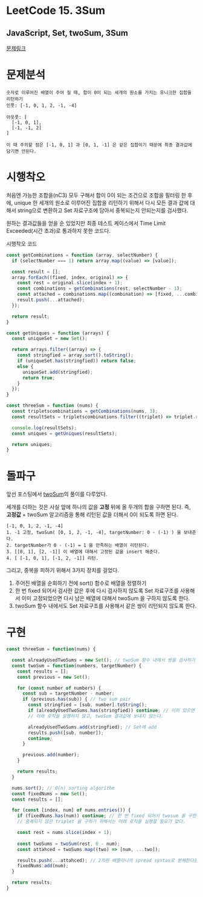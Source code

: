 # LeetCode 15. 3Sum
## JavaScript, Set, twoSum, 3Sum

[문제링크](https://leetcode.com/problems/3sum/submissions/)

# 문제분석
```
숫자로 이루어진 배열이 주어 질 때, 합이 0이 되는 세개의 원소를 가지는 유니크한 집합을 리턴하기
인풋: [-1, 0, 1, 2, -1, -4] 

아웃풋: [
  [-1, 0, 1],
  [-1, -1, 2]
]

이 때 주의할 점은 [-1, 0, 1] 과 [0, 1, -1] 은 같은 집합이기 때문에 최종 결과값에 담기면 안된다.
```

# 시행착오
처음엔 가능한 조합을(nC3) 모두 구해서 합이 0이 되는 조건으로 조합을 필터링 한 후에, unique 한 세개의 원소로 이루어진 집합을 리턴하기 위해서 다시 모든 결과 값에 대해서 string으로 변환하고 Set 자료구조에 담아서 중복되는지 안되는지를 검사했다. 

원하는 결과값들을 얻을 순 있었지만 최종 테스트 케이스에서 Time Limit Exceeded(시간 초과)로 통과하지 못한 코드다.


시행착오 코드
```javascript
const getCombinations = function (array, selectNumber) {
  if (selectNumber === 1) return array.map((value) => [value]);

  const result = [];
  array.forEach((fixed, index, original) => {
    const rest = original.slice(index + 1);
    const combinations = getCombinations(rest, selectNumber - 1);
    const attached = combinations.map((combination) => [fixed, ...combination]);
    result.push(...attached);
  });

  return result;
}

const getUniques = function (arrays) {
  const uniqueSet = new Set();

  return arrays.filter((array) => {
    const stringfied = array.sort().toString();
    if (uniqueSet.has(stringfied)) return false;
    else {
      uniqueSet.add(stringfied);
      return true;
    }
  }); 
}

const threeSum = function (nums) {
  const tripletscombinations = getCombinations(nums, 3);
  const resultSets = tripletscombinations.filter((triplet) => triplet.reduce((acc, val) => acc + val, 0) === 0);

  console.log(resultSets);
  const uniques = getUniques(resultSets);

  return uniques;
}
```

# 돌파구
앞선 포스팅에서 [twoSum](https://medium.com/@jun.choi.4928/leetcode-1-two-sum-72d58e7d1e29)의 풀이를 다루었다. 

세개를 더하는 것은 사실 앞에 하나의 값을 **고정** 뒤에 올 두개의 합을 구하면 된다.
즉, **고정값** + twoSum 알고리즘을 통해 리턴된 값을 더해서 0이 되도록 하면 된다.

```
[-1, 0, 1, 2, -1, -4] 
1. -1 고정, twoSum( [0, 1, 2, -1, -4], targetNumber: 0 - (-1) ) 을 보내준다.
2. targetNumber가 0 - (-1) = 1 을 만족하는 배열이 리턴된다.
3. [[0, 1], [2, -1]] 이 배열에 대해서 고정된 값을 insert 해준다.
4. [ [-1, 0, 1], [-1, 2, -1]] 리턴.
```

그리고, 중복을 피하기 위해서 3가지 장치를 걸었다.

1. 주어진 배열을 순회하기 전에 sort() 함수로 배열을 정렬하기
2. 한 번 fixed 되어서 검사한 값은 후에 다시 검사하지 않도록 Set 자료구조를 사용해서 이미 고정되었으면 다시 남은 배열에 대해서 twoSum 을 구하지 않도록 한다. 
3. twoSum 함수 내에서도 Set 자료구조를 사용해서 같은 쌍이 리턴되지 않도록 한다.

# 구현
```javascript
const threeSum = function(nums) {

  const alreadyUsedTwoSums = new Set(); // twoSum 함수 내에서 쌍을 검사하기 위해서 사용될 Set
  const twoSum = function(numbers, targetNumber) {
    const results = [];
    const previous = new Set();

    for (const number of numbers) {
      const sub = targetNumber - number;
      if (previous.has(sub)) { // two sum pair
        const stringfied = [sub, number].toString();
        if (alreadyUsedTwoSums.has(stringfied)) continue; // 이미 있으면 
        // 아래 로직을 실행하지 않고, twoSum 결과값에 보내지 않는다.

        alreadyUsedTwoSums.add(stringfied); // Set에 add
        results.push([sub, number]);
        continue;
      }

      previous.add(number);
    }

    return results;
  }

  nums.sort(); // O(n) sorting algorithm
  const fixedNums = new Set();
  const results = [];

  for (const [index, num] of nums.entries()) {
    if (fixedNums.has(num)) continue; // 한 번 fixed 되어서 twosum 을 구한 값은 
    // 중복되지 않은 triplet 을 구하기 위해서는 아래 로직을 실행할 필요가 없다.

    const rest = nums.slice(index + 1);
      
    const twoSums = twoSum(rest, 0 - num);
    const attahced = twoSums.map((two) => [num, ...two]);

    results.push(...attahced); // 2차원 배열이니까 spread syntax로 분해한다음 push
    fixedNums.add(num);
  }

  return results;
}
```

